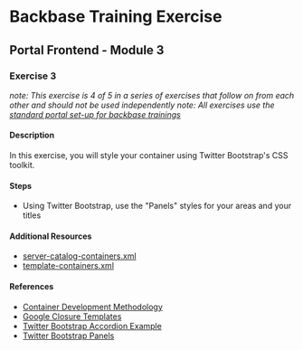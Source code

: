 # Backbase Training Exercise

## Portal Frontend - Module 3

### Exercise 3

_note: This exercise is 4 of 5 in a series of exercises that follow on from each other and should not be used independently_
_note: All exercises use the [standard portal set-up for backbase trainings](https://my.backbase.com/resources/how-to-guides/getting-your-first-launchpad-based-portal-set-up/)_

#### Description

In this exercise, you will style your container using Twitter Bootstrap's CSS toolkit.

#### Steps

 - Using Twitter Bootstrap, use the "Panels" styles for your areas and your titles

#### Additional Resources

 - [server-catalog-containers.xml](../../../../../config-info/import/server-catalog-containers.xml#L96-L132)
 - [template-containers.xml](../../../../../config-info/import/template-containers.xml#L60-L78)

#### References

 - [Container Development Methodology](https://my.backbase.com/resources/documentation/portal/5.5.1.0/devd_comp_cont.html)
 - [Google Closure Templates](https://my.backbase.com/resources/documentation/portal/5.5.1.0/devd_comp_cont_soyt.html)
 - [Twitter Bootstrap Accordion Example](http://getbootstrap.com/javascript/#collapse-example-accordion)
 - [Twitter Bootstrap Panels](http://getbootstrap.com/components/#panels)
